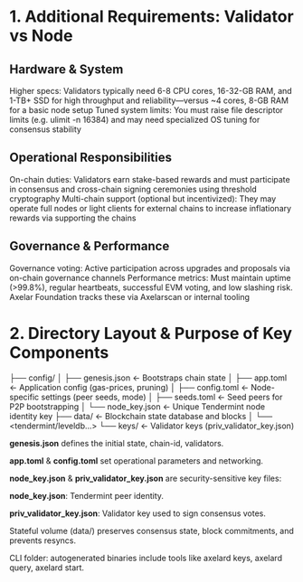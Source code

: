# 1. Additional Requirements: Validator vs Node 

## Hardware & System
Higher specs: Validators typically need 6-8 CPU cores, 16-32-GB RAM, and 1-TB+ SSD for high throughput and reliability—versus ~4 cores, 8-GB RAM for a basic node setup 
Tuned system limits: You must raise file descriptor limits (e.g. ulimit -n 16384) and may need specialized OS tuning for consensus stability 

## Operational Responsibilities
On-chain duties: Validators earn stake-based rewards and must participate in consensus and cross-chain signing ceremonies using threshold cryptography 
Multi-chain support (optional but incentivized): They may operate full nodes or light clients for external chains to increase inflationary rewards via supporting the chains 

## Governance & Performance
Governance voting: Active participation across upgrades and proposals via on-chain governance channels 
Performance metrics: Must maintain uptime (>99.8%), regular heartbeats, successful EVM voting, and low slashing risk. Axelar Foundation tracks these via Axelarscan or internal tooling 

# 2. Directory Layout & Purpose of Key Components


├── config/
│   ├── genesis.json     ← Bootstraps chain state
│   ├── app.toml         ← Application config (gas-prices, pruning)
│   ├── config.toml      ← Node-specific settings (peer seeds, mode)
│   ├── seeds.toml       ← Seed peers for P2P bootstrapping
│   └── node_key.json    ← Unique Tendermint node identity key
├── data/                ← Blockchain state database and blocks
│   └── <tendermint/leveldb…>
└── keys/                ← Validator keys (priv_validator_key.json)


**genesis.json** defines the initial state, chain-id, validators.

**app.toml** & **config.toml** set operational parameters and networking.

**node_key.json** & **priv_validator_key.json** are security-sensitive key files:

**node_key.json**: Tendermint peer identity.

**priv_validator_key.json**: Validator key used to sign consensus votes.

Stateful volume (data/) preserves consensus state, block commitments, and prevents resyncs.

CLI folder: autogenerated binaries include tools like axelard keys, axelard query, axelard start.
